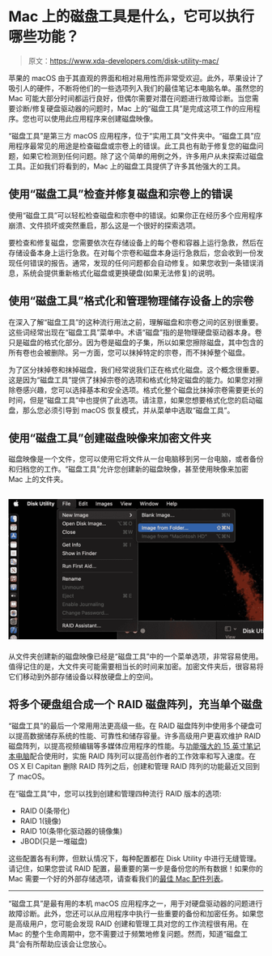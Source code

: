 # Mac 上的磁盘工具是什么，它可以执行哪些功能？

> 原文：<https://www.xda-developers.com/disk-utility-mac/>

苹果的 macOS 由于其直观的界面和相对易用性而非常受欢迎。此外，苹果设计了吸引人的硬件，不断将他们的一些选项列入我们的最佳笔记本电脑名单。虽然您的 Mac 可能大部分时间都运行良好，但偶尔需要对潜在问题进行故障诊断。当您需要诊断/修复硬盘驱动器的问题时，Mac 上的“磁盘工具”是完成这项工作的应用程序。您也可以使用此应用程序来创建磁盘映像。

“磁盘工具”是第三方 macOS 应用程序，位于“实用工具”文件夹中。“磁盘工具”应用程序最常见的用途是检查磁盘或宗卷上的错误。此工具也有助于修复您的磁盘问题，如果它检测到任何问题。除了这个简单的用例之外，许多用户从未探索过磁盘工具。正如我们将看到的，Mac 上的磁盘工具提供了许多其他强大的工具。

## 使用“磁盘工具”检查并修复磁盘和宗卷上的错误

使用“磁盘工具”可以轻松检查磁盘和宗卷中的错误。如果你正在经历多个应用程序崩溃、文件损坏或突然重启，那么这是一个很好的探索选项。

要检查和修复磁盘，您需要依次在存储设备上的每个卷和容器上运行急救，然后在存储设备本身上运行急救。在对每个宗卷和磁盘本身运行急救后，您会收到一份发现任何错误的报告。通常，发现的任何问题都会自动修复。如果您收到一条错误消息，系统会提供重新格式化磁盘或更换硬盘(如果无法修复)的说明。

## 使用“磁盘工具”格式化和管理物理储存设备上的宗卷

在深入了解“磁盘工具”的这种流行用法之前，理解磁盘和宗卷之间的区别很重要。这些词经常出现在“磁盘工具”菜单中。术语“磁盘”指的是物理硬盘驱动器本身。卷只是磁盘的格式化部分。因为卷是磁盘的子集，所以如果您擦除磁盘，其中包含的所有卷也会被删除。另一方面，您可以抹掉特定的宗卷，而不抹掉整个磁盘。

为了区分抹掉卷和抹掉磁盘，我们经常说我们正在格式化磁盘。这个概念很重要。这是因为“磁盘工具”提供了抹掉宗卷的选项和格式化特定磁盘的能力。如果您对擦除卷感兴趣，您可以选择基本和安全选项。格式化整个磁盘比抹掉宗卷需要更长的时间，但是“磁盘工具”中也提供了此选项。请注意，如果您想要格式化您的启动磁盘，那么您必须引导到 macOS 恢复模式，并从菜单中选取“磁盘工具”。

## 使用“磁盘工具”创建磁盘映像来加密文件夹

磁盘映像是一个文件，您可以使用它将文件从一台电脑移到另一台电脑，或者备份和归档您的工作。“磁盘工具”允许您创建新的磁盘映像，甚至使用映像来加密 Mac 上的文件夹。

## ![creating a disk image from a folder for encryption in Disk Utility on Mac](img/09c9a712a54c7ef45551a668d2faadae.png)

从文件夹创建新的磁盘映像已经是“磁盘工具”中的一个菜单选项，非常容易使用。值得记住的是，大文件夹可能需要相当长的时间来加密。加密文件夹后，很容易将它们移动到外部存储设备以释放硬盘上的空间。

## 将多个硬盘组合成一个 RAID 磁盘阵列，充当单个磁盘

“磁盘工具”的最后一个常用用法更高级一些。在 RAID 磁盘阵列中使用多个硬盘可以提高数据储存系统的性能、可靠性和储存容量。许多高级用户更喜欢维护 RAID 磁盘阵列，以提高视频编辑等多媒体应用程序的性能。与[功能强大的 15 英寸笔记本电脑](https://www.xda-developers.com/best-15-inch-laptops)配合使用时，实施 RAID 阵列可以提高创作者的工作效率和写入速度。在 OS X El Capitan 删除 RAID 阵列之后，创建和管理 RAID 阵列的功能最近又回到了 macOS。

在“磁盘工具”中，您可以找到创建和管理四种流行 RAID 版本的选项:

*   RAID 0(条带化)
*   RAID 1(镜像)
*   RAID 10(条带化驱动器的镜像集)
*   JBOD(只是一堆磁盘)

这些配置各有利弊，但默认情况下，每种配置都在 Disk Utility 中进行无缝管理。请记住，如果您尝试 RAID 配置，最重要的第一步是备份您的所有数据！如果你的 Mac 需要一个好的外部存储选项，请查看我们的[最佳 Mac 配件列表](https://pocketnow.com/best-mac-accessories)。

* * *

“磁盘工具”是最有用的本机 macOS 应用程序之一，用于对硬盘驱动器的问题进行故障诊断。此外，您还可以从应用程序中执行一些重要的备份和加密任务。如果您是高级用户，您可能会发现 RAID 创建和管理工具对您的工作流程很有用。在 Mac 的整个生命周期中，您不需要过于频繁地修复问题。然而，知道“磁盘工具”会有所帮助应该会让您放心。